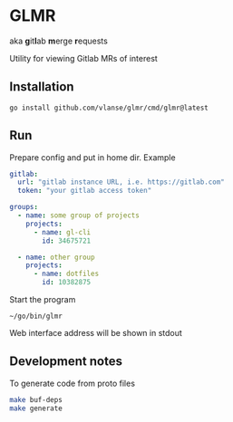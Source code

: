# GLMR

aka **g**it**l**ab **m**erge **r**equests

Utility for viewing Gitlab MRs of interest

## Installation

```shell
go install github.com/vlanse/glmr/cmd/glmr@latest 
```

## Run
Prepare config and put in home dir. Example
```yaml
gitlab:
  url: "gitlab instance URL, i.e. https://gitlab.com"
  token: "your gitlab access token"

groups:
  - name: some group of projects
    projects:
      - name: gl-cli
        id: 34675721

  - name: other group
    projects:
      - name: dotfiles
        id: 10382875
```

Start the program
```shell
~/go/bin/glmr
```

Web interface address will be shown in stdout


## Development notes

To generate code from proto files
```sh
make buf-deps
make generate
```
